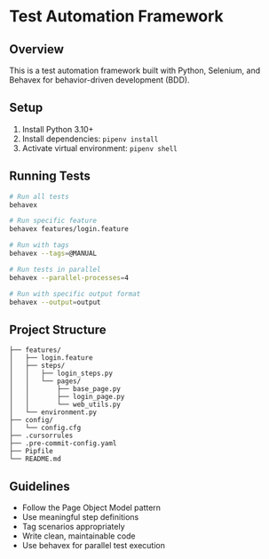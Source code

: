 # Test Automation Framework

## Overview

This is a test automation framework built with Python, Selenium, and Behavex for behavior-driven development (BDD).

## Setup

1. Install Python 3.10+
2. Install dependencies: `pipenv install`
3. Activate virtual environment: `pipenv shell`

## Running Tests

```bash
# Run all tests
behavex

# Run specific feature
behavex features/login.feature

# Run with tags
behavex --tags=@MANUAL

# Run tests in parallel
behavex --parallel-processes=4

# Run with specific output format
behavex --output=output
```

## Project Structure

```
├── features/
│   ├── login.feature
│   ├── steps/
│   │   ├── login_steps.py
│   │   └── pages/
│   │       ├── base_page.py
│   │       ├── login_page.py
│   │       └── web_utils.py
│   └── environment.py
├── config/
│   └── config.cfg
├── .cursorrules
├── .pre-commit-config.yaml
├── Pipfile
└── README.md
```

## Guidelines

- Follow the Page Object Model pattern
- Use meaningful step definitions
- Tag scenarios appropriately
- Write clean, maintainable code
- Use behavex for parallel test execution 